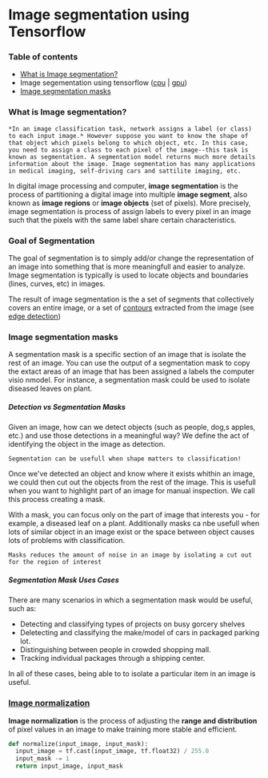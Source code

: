 # Image segmentation using Tensorflow

### Table of contents
- [What is Image segmentation?](https://)
- Image segementation using tensorflow ([cpu](https://) | [gpu](/code/image-segmentation/image-segmentation-tensorflow-gpu.ipynb))
- [Image segmentation masks](https://)

### What is Image segmentation?

```
*In an image classification task, network assigns a label (or class) to each input image.* However suppose you want to know the shape of that object which pixels belong to which object, etc. In this case, you need to assign a class to each pixel of the image--this task is known as segmentation. A segmentation model returns much more details information about the image. Image segmentation has many applications in medical imaging, self-driving cars and sattilite imaging, etc.

```

In digital image processing and computer, **image segmentation** is the process of partitioning a digital image into multiple **image segment**, also known as **image regions** or **image objects** (set of pixels). More precisely, image segmentation is process of assign labels to every pixel in an image such that the pixels with the same label share certain characteristics.

### Goal of Segmentation

The goal of segmentation is to simply add/or change the representation of an image into something that is more meaningfull and easier to analyze. Image segmentation is typically is used to locate objects and boundaries (lines, curves, etc) in images.

The result of image segmentation is the a set of segments that collectively covers an entire image, or a set of [contours](/docs/glossary/contours.md) extracted from the image (see [edge detection](/docs/glossary/edge-detection.md))

### Image segmentation masks

A segmentation mask is a specific section of an image that is isolate the rest of an image. You can use the output of a segmentation mask to copy the extact areas of an image that has been assigned a labels the computer visio nmodel. For instance, a segmentation mask could be used to isolate diseased leaves on plant.

##### Detection vs Segmentation Masks

Given an image, how can we detect objects (such as people, dog,s apples, etc.) and use those detections in a meaningful way? We define the act of identifying the object in the image as detection.

```
Segmentation can be usefull when shape matters to classification!
```

Once we've detected an object and know where it exists whithin an image, we could then cut out the objects from the rest of the image. This is usefull when you want to highlight part of an image for manual inspection. We call this process creating a mask.

With a mask, you can focus only on the part of image that interests you - for example, a diseased leaf on a plant. Additionally masks ca nbe usefull when lots of similar object in an image exist or the space between object causes lots of problems with classification.

```
Masks reduces the amount of noise in an image by isolating a cut out for the region of interest
```

##### Segmentation Mask Uses Cases

There are many scenarios in which a segmentation mask would be useful, such as:
- Detecting and classifying types of projects on busy gorcery shelves
- Deletecting and classifying the make/model of cars in packaged parking lot.
- Distinguishing between people in crowded shopping mall.
- Tracking individual packages through a shipping center.

In all of these cases, being able to to isolate a particular item in an image is useful.

### [Image normalization](/docs/glossary/image-normalization.md)

**Image normalization** is the process of adjusting the **range and distribution** of pixel values in an image to make training more stable and efficient.



```py
def normalize(input_image, input_mask):
  input_image = tf.cast(input_image, tf.float32) / 255.0
  input_mask -= 1
  return input_image, input_mask
```